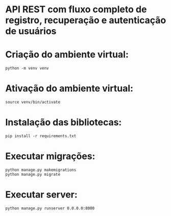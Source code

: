 # API REST com fluxo completo de registro, recuperação e autenticação de usuários

# Criação do ambiente virtual:
	python -m venv venv
	
# Ativação do ambiente virtual:
	source venv/bin/activate

# Instalação das bibliotecas:
    pip install -r requirements.txt

# Executar migrações:
	python manage.py makemigrations
	python manage.py migrate
	
# Executar server:
	python manage.py runserver 0.0.0.0:8000
	
